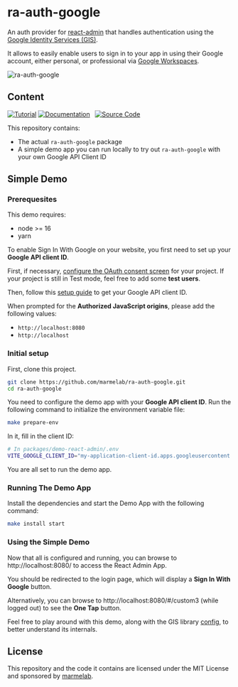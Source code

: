 # ra-auth-google

An auth provider for [react-admin](https://github.com/marmelab/react-admin) that handles authentication using the [Google Identity Services (GIS)](https://developers.google.com/identity/gsi/web/guides/overview?hl=en).

It allows to easily enable users to sign in to your app in using their Google account, either personal, or professional via [Google Workspaces](https://workspace.google.com/).

![ra-auth-google](packages/ra-auth-google/img/ra-auth-google.png)

## Content

[![Tutorial]][TutorialLink] 
[![Documentation]][DocumentationLink] 
[![Source Code]][SourceCodeLink] 

[Tutorial]: https://img.shields.io/badge/Tutorial-blueviolet?style=for-the-badge
[Documentation]: https://img.shields.io/badge/Documentation-darkgreen?style=for-the-badge
[Source Code]: https://img.shields.io/badge/Source_Code-blue?style=for-the-badge

[TutorialLink]: https://marmelab.com/blog/2024/11/18/google-authentication-react.html 'Tutorial'
[DocumentationLink]: ./packages/ra-auth-google/Readme.md 'Documentation'
[SourceCodeLink]: https://github.com/marmelab/ra-auth-google/tree/main/packages/ra-auth-google 'Source Code'

This repository contains:

-   The actual `ra-auth-google` package
-   A simple demo app you can run locally to try out `ra-auth-google` with your own Google API Client ID

## Simple Demo

### Prerequesites

This demo requires:

- node >= 16
- yarn

To enable Sign In With Google on your website, you first need to set up your **Google API client ID**.

First, if necessary, [configure the OAuth consent screen](https://developers.google.com/workspace/guides/configure-oauth-consent?hl=en) for your project. If your project is still in Test mode, feel free to add some **test users**.

Then, follow this [setup guide](https://developers.google.com/identity/gsi/web/guides/get-google-api-clientid?hl=en) to get your Google API client ID.

When prompted for the **Authorized JavaScript origins**, please add the following values:

- `http://localhost:8080`
- `http://localhost`

### Initial setup

First, clone this project.

```sh
git clone https://github.com/marmelab/ra-auth-google.git
cd ra-auth-google
```

You need to configure the demo app with your **Google API client ID**. Run the following command to initialize the environment variable file:

```sh
make prepare-env
```

In it, fill in the client ID:

```sh
# In packages/demo-react-admin/.env
VITE_GOOGLE_CLIENT_ID="my-application-client-id.apps.googleusercontent.com"
```

You are all set to run the demo app.

### Running The Demo App

Install the dependencies and start the Demo App with the following command:

```sh
make install start
```

### Using the Simple Demo

Now that all is configured and running, you can browse to http://localhost:8080/ to access the React Admin App.

You should be redirected to the login page, which will display a **Sign In With Google** button.

Alternatively, you can browse to http://localhost:8080/#/custom3 (while logged out) to see the **One Tap** button.

Feel free to play around with this demo, along with the GIS library [config](https://developers.google.com/identity/gsi/web/reference/js-reference?hl=en#IdConfiguration), to better understand its internals.

## License

This repository and the code it contains are licensed under the MIT License and sponsored by [marmelab](https://marmelab.com).
